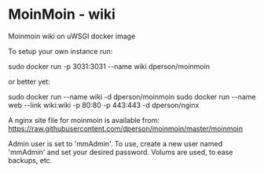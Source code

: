 MoinMoin - wiki
===============

Moinmoin wiki on uWSGI docker image

To setup your own instance run:

sudo docker run -p 3031:3031 --name wiki dperson/moinmoin

or better yet:

sudo docker run --name wiki -d dperson/moinmoin
sudo docker run --name web --link wiki:wiki -p 80:80 -p 443:443 -d dperson/nginx

A nginx site file for moinmoin is available from:
https://raw.githubusercontent.com/dperson/moinmoin/master/moinmoin

Admin user is set to 'mmAdmin'. To use, create a new user named 'mmAdmin' and
set your desired password. Volums are used, to ease backups, etc.
